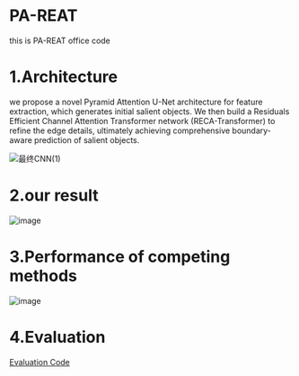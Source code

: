 # PA-REAT
this is PA-REAT office code

# 1.Architecture
we propose a novel Pyramid Attention U-Net architecture for feature extraction, which generates initial salient objects. We then build a Residuals Efficient Channel Attention Transformer network (RECA-Transformer) to refine the edge details, ultimately achieving comprehensive boundary-aware prediction of salient objects.

![最终CNN(1)](https://github.com/user-attachments/assets/7ab9da11-6cd2-4b21-8aa4-49a040b8ebaf)

# 2.our result
![image](https://github.com/user-attachments/assets/cc13d07a-e33c-437e-8771-c8cb6adbc4e7)

# 3.Performance of competing methods
![image](https://github.com/user-attachments/assets/7c2aef54-8d2e-47e1-ae46-687c52303340)

# 4.Evaluation
[Evaluation Code](https://github.com/NathanUA/Binary-Segmentation-Evaluation-Tool)


